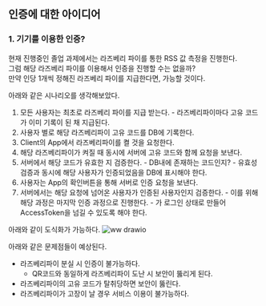 ## 인증에 대한 아이디어
### 1. 기기를 이용한 인증?
현재 진행중인 졸업 과제에서는 라즈베리 파이를 통한 RSS 값 측정을 진행한다.  
그럼 해당 라즈베리 파이를 이용해서 인증을 진행할 수는 없을까?  
만약 인당 1개씩 정해진 라즈베리 파이를 지급한다면, 가능할 것이다.  

아래와 같은 시나리오를 생각해보았다.  
  1. 모든 사용자는 최초로 라즈베리 파이를 지급 받는다.
    - 라즈베리파이마다 고유 코드가 이미 기록이 된 채 지급된다.
  2. 사용자 별로 해당 라즈베리파이 고유 코드를 DB에 기록한다.
  3. Client의 App에서 라즈베리파이를 켤 것을 요청한다.
  4. 해당 라즈베리파이가 켜질 때 동시에 서버에 고유 코드와 함께 요청을 보낸다.
  5. 서버에서 해당 코드가 유효한 지 검증한다.
    - DB내에 존재하는 코드인지?
    - 유효성 검증과 동시에 해당 사용자가 인증되었음을 DB에 표시해야 한다.
  6. 사용자는 App의 확인버튼을 통해 서버로 인증 요청을 보낸다.
  7. 서버에서는 해당 요청에 넘어온 사용자가 인증된 사용자인지 검증한다.
    - 이를 위해 해당 과정은 마지막 인증 과정으로 진행한다.
    - 가 로그인 상태로 만들어 AccessToken을 넘길 수 있도록 해야 한다.

아래와 같이 도식화가 가능하다.
![ww drawio](https://github.com/Jinseop-Sim/Graduation-Project/assets/71700079/54bc797a-757c-4e59-a74d-5eb1135f0bc2)  

아래와 같은 문제점들이 예상된다.
- 라즈베리파이 분실 시 인증이 불가능하다.
  - QR코드와 동일하게 라즈베리파이 도난 시 보안이 뚫리게 된다.
- 라즈베리파이의 고유 코드가 탈취당하면 보안이 뚫린다.
- 라즈베리파이가 고장이 날 경우 서비스 이용이 불가능하다.
